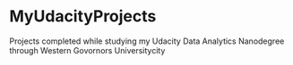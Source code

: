 # MyUdacityProjects
Projects completed while studying my Udacity Data Analytics Nanodegree through Western Govornors Universitycity
